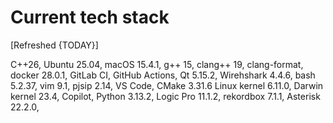 # Current tech stack

[Refreshed {TODAY}]

C++26,
Ubuntu 25.04,
macOS 15.4.1,
g++ 15,
clang++ 19,
clang-format,
docker 28.0.1,
GitLab CI,
GitHub Actions,
Qt 5.15.2,
Wirehshark 4.4.6,
bash 5.2.37,
vim 9.1,
pjsip 2.14,
VS Code,
CMake 3.31.6
Linux kernel 6.11.0,
Darwin kernel 23.4,
Copilot,
Python 3.13.2,
Logic Pro 11.1.2,
rekordbox 7.1.1,
Asterisk 22.2.0,


